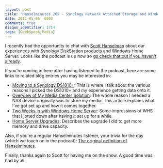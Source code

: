 ```yaml
---
layout: post
title: "Hanselminutes 265 - Synology Network Attached Storage and Windows Home Server"
date: 2011-05-06 -0800
comments: true
disqus_identifier: 1714
tags: [GeekSpeak,Media]
---
```

I recently had the opportunity to chat with [Scott
Hanselman](http://www.hanselman.com) about our experiences with Synology
DiskStation products and Windows Home Server. Looks like the podcast is
up now so [go check that out if you haven't
already](http://www.hanselminutes.com/default.aspx?showID=285).

If you're coming in here after having listened to the podcast, here are
some links to related blog entries you may be interested in:

-   [Moving to a Synology
    DS1010+](/archive/2010/05/20/moving-to-a-synology-ds1010.aspx): This
    is where I talk about the various reasons I picked the DS1010+ and
    my experience getting data onto it.
-   [Overview of My Media Center
    Solution](/archive/2008/09/30/overview-of-my-media-center-solution.aspx):
    The whole reason I needed a NAS device originally was to store my
    media. This article explains what I've got set up and how it comes
    together.
-   [Two Weeks in with Windows Home
    Server](/archive/2008/09/08/two-weeks-in-with-windows-home-server-what-ive-learned.aspx):
    Some impressions of WHS that I jotted down after having it set up
    for a while.
-   [Home Server
    Upgrades](/archive/2008/09/28/home-server-upgrades.aspx): Describes
    the upgrade I did to get more memory and drive capacity.

Also, if you're a regular Hanselminutes listener, your trivia for the
day (which we touch on in the podcast): [The original definition of
Hanselminutes](/archive/2005/03/22/hanselingo.aspx).

Finally, thanks again to Scott for having me on the show. A good time
was had by all.

